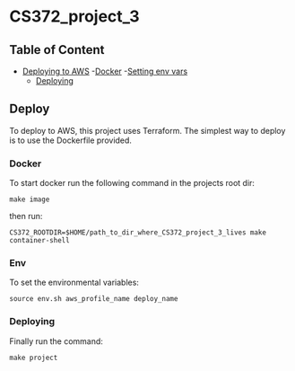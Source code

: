 # CS372_project_3

## Table of Content 
- [Deploying to AWS](#Deploy)
    -[Docker](#Docker)
    -[Setting env vars](#Env)
    - [Deploying](#Deploying)
## Deploy 
To deploy to AWS, this project uses Terraform. The simplest way to deploy is to use the Dockerfile provided. 

### Docker
To start docker run the following command in the projects root dir: 
```
make image
```
then run:
```
CS372_ROOTDIR=$HOME/path_to_dir_where_CS372_project_3_lives make container-shell
```
### Env
To set the environmental variables:
```
source env.sh aws_profile_name deploy_name
``` 

### Deploying 
Finally run the command:
```
make project
```
